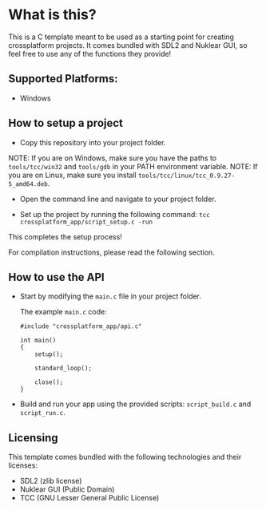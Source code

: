 # What is this?
 This is a C template meant to be used as a starting point for creating crossplatform projects.
 It comes bundled with SDL2 and Nuklear GUI, so feel free to use any of the functions they provide!

## Supported Platforms:
- Windows

## How to setup a project
- Copy this repository into your project folder.

NOTE: If you are on Windows, make sure you have the paths to ```tools/tcc/win32``` and ```tools/gdb``` in your PATH environment variable.
NOTE: If you are on Linux, make sure you install ```tools/tcc/linux/tcc_0.9.27-5_amd64.deb```.

- Open the command line and navigate to your project folder.

- Set up the project by running the following command:
```tcc crossplatform_app/script_setup.c -run```

This completes the setup process!

For compilation instructions, please read the following section.

## How to use the API

- Start by modifying the ```main.c``` file in your project folder.

    The example ```main.c``` code:
    ```
    #include "crossplatform_app/api.c"

    int main()
    {
        setup();

        standard_loop();

        close();
    }
    ```
- Build and run your app using the provided scripts: ```script_build.c``` and ```script_run.c```.

## Licensing
This template comes bundled with the following technologies and their licenses:
- SDL2 (zlib license)
- Nuklear GUI (Public Domain)
- TCC (GNU Lesser General Public License)